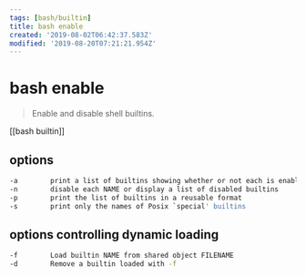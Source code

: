 ```yaml
---
tags: [bash/builtin]
title: bash enable
created: '2019-08-02T06:42:37.583Z'
modified: '2019-08-20T07:21:21.954Z'
---
```


# bash enable
> Enable and disable shell builtins.

[[bash builtin]]

## options
```sh
-a        print a list of builtins showing whether or not each is enabled
-n        disable each NAME or display a list of disabled builtins
-p        print the list of builtins in a reusable format
-s        print only the names of Posix `special' builtins
```
## options controlling dynamic loading
```sh
-f        Load builtin NAME from shared object FILENAME
-d        Remove a builtin loaded with -f
```
